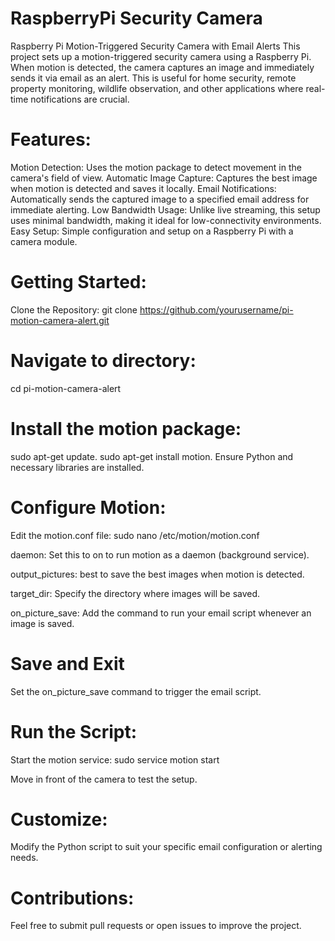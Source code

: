 # RaspberryPi Security Camera
Raspberry Pi Motion-Triggered Security Camera with Email Alerts
This project sets up a motion-triggered security camera using a Raspberry Pi. When motion is detected, the camera captures an image and immediately sends it via email as an alert. This is useful for home security, remote property monitoring, wildlife observation, and other applications where real-time notifications are crucial.

# Features:
Motion Detection: Uses the motion package to detect movement in the camera's field of view.
Automatic Image Capture: Captures the best image when motion is detected and saves it locally.
Email Notifications: Automatically sends the captured image to a specified email address for immediate alerting.
Low Bandwidth Usage: Unlike live streaming, this setup uses minimal bandwidth, making it ideal for low-connectivity environments.
Easy Setup: Simple configuration and setup on a Raspberry Pi with a camera module.

# Getting Started:
Clone the Repository:
git clone https://github.com/yourusername/pi-motion-camera-alert.git

# Navigate to directory:
cd pi-motion-camera-alert

# Install the motion package:
sudo apt-get update.
sudo apt-get install motion.
Ensure Python and necessary libraries are installed.

# Configure Motion:
Edit the motion.conf file:
sudo nano /etc/motion/motion.conf

daemon: Set this to on to run motion as a daemon (background service).

output_pictures: best to save the best images when motion is detected.

target_dir: Specify the directory where images will be saved.

on_picture_save: Add the command to run your email script whenever an image is saved.

# Save and Exit

Set the on_picture_save command to trigger the email script.

# Run the Script:
Start the motion service:
sudo service motion start

Move in front of the camera to test the setup.

# Customize:
Modify the Python script to suit your specific email configuration or alerting needs.

# Contributions:
Feel free to submit pull requests or open issues to improve the project.
